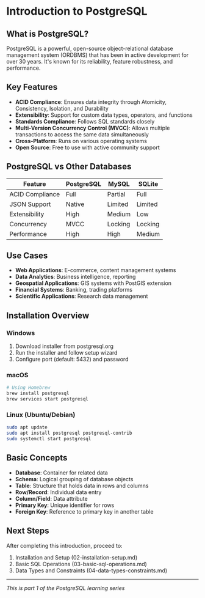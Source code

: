 # Introduction to PostgreSQL

## What is PostgreSQL?

PostgreSQL is a powerful, open-source object-relational database management system (ORDBMS) that has been in active development for over 30 years. It's known for its reliability, feature robustness, and performance.

## Key Features

- **ACID Compliance**: Ensures data integrity through Atomicity, Consistency, Isolation, and Durability
- **Extensibility**: Support for custom data types, operators, and functions
- **Standards Compliance**: Follows SQL standards closely
- **Multi-Version Concurrency Control (MVCC)**: Allows multiple transactions to access the same data simultaneously
- **Cross-Platform**: Runs on various operating systems
- **Open Source**: Free to use with active community support

## PostgreSQL vs Other Databases

| Feature | PostgreSQL | MySQL | SQLite |
|---------|------------|-------|--------|
| ACID Compliance | Full | Partial | Full |
| JSON Support | Native | Limited | Limited |
| Extensibility | High | Medium | Low |
| Concurrency | MVCC | Locking | Locking |
| Performance | High | High | Medium |

## Use Cases

- **Web Applications**: E-commerce, content management systems
- **Data Analytics**: Business intelligence, reporting
- **Geospatial Applications**: GIS systems with PostGIS extension
- **Financial Systems**: Banking, trading platforms
- **Scientific Applications**: Research data management

## Installation Overview

### Windows
1. Download installer from postgresql.org
2. Run the installer and follow setup wizard
3. Configure port (default: 5432) and password

### macOS
```bash
# Using Homebrew
brew install postgresql
brew services start postgresql
```

### Linux (Ubuntu/Debian)
```bash
sudo apt update
sudo apt install postgresql postgresql-contrib
sudo systemctl start postgresql
```

## Basic Concepts

- **Database**: Container for related data
- **Schema**: Logical grouping of database objects
- **Table**: Structure that holds data in rows and columns
- **Row/Record**: Individual data entry
- **Column/Field**: Data attribute
- **Primary Key**: Unique identifier for rows
- **Foreign Key**: Reference to primary key in another table

## Next Steps

After completing this introduction, proceed to:
1. Installation and Setup (02-installation-setup.md)
2. Basic SQL Operations (03-basic-sql-operations.md)
3. Data Types and Constraints (04-data-types-constraints.md)

---
*This is part 1 of the PostgreSQL learning series*